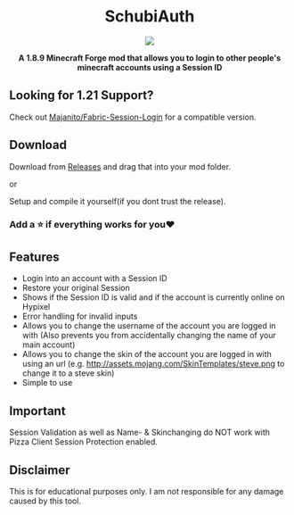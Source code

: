 <div align="center">

# SchubiAuth

![](https://img.shields.io/github/downloads/Schubilegend/SchubiAuthV2/total?style=for-the-badge)

**A 1.8.9 Minecraft Forge mod that allows you to login to other people's minecraft accounts using a Session ID**
</div>

## Looking for 1.21 Support?
Check out [Majanito/Fabric-Session-Login](https://github.com/Majanito/Fabric-Session-Login) for a compatible version.

## Download
Download from [Releases](https://github.com/Schubilegend/SchubiAuthV2/releases) and drag that into your mod folder.

or

Setup and compile it yourself(if you dont trust the release).

### Add a ⭐️ if everything works for you❤️

## Features
- Login into an account with a Session ID 
- Restore your original Session
- Shows if the Session ID is valid and if the account is currently online on Hypixel
- Error handling for invalid inputs
- Allows you to change the username of the account you are logged in with (Also prevents you from accidentally changing the name of your main account)
- Allows you to change the skin of the account you are logged in with using an url (e.g. http://assets.mojang.com/SkinTemplates/steve.png to change it to a steve skin)
- Simple to use

## Important
Session Validation as well as Name- & Skinchanging do NOT work with Pizza Client Session Protection enabled.

## Disclaimer
This is for educational purposes only. I am not responsible for any damage caused by this tool.
